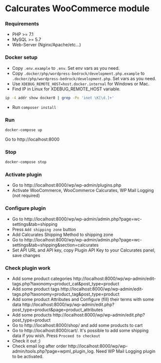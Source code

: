# Calcurates WooCommerce module

### Requirements

- PHP >= 7.1
- MySQL >= 5.7
- Web-Server (Nginx/Apache/etc...)

### Docker setup

- Copy `.env.example` to `.env`. Set env vars as you need.
- Copy `.docker/php/wordpress-bedrock/development.php.example` to `.docker/php/wordpress-bedrock/development.php`. Set vars as you need.
- Use `XDEBUG_REMOTE_HOST=host.docker.internal` for Windows or Mac.
- Find IP in Linux for XDEBUG_REMOTE_HOST variable.

```bash
ip -4 addr show docker0 | grep -Po 'inet \K[\d.]+'
```

- Run `composer install`

### Run

```bash
docker-compose up
```

Go to http://localhost:8000

### Stop

```bash
docker-compose stop
```

### Activate plugin

- Go to http://localhost:8000/wp/wp-admin/plugins.php
- Activate WooCommerce, WooCommerce Calcurates, WP Mail Logging (not required)

### Configure plugin

- Go to http://localhost:8000/wp/wp-admin/admin.php?page=wc-settings&tab=shipping
- Press `Add shipping zone` button
- Add Calcurates Shipping Method to shipping zone
- Go to http://localhost:8000/wp/wp-admin/admin.php?page=wc-settings&tab=shipping&section=calcurates
- Set API URL and API key, copy Plugin API Key to your Calcurates panel, save changes

### Check plugin work

- Add some product categories http://localhost:8000/wp/wp-admin/edit-tags.php?taxonomy=product_cat&post_type=product
- Add some product tags http://localhost:8000/wp/wp-admin/edit-tags.php?taxonomy=product_tag&post_type=product
- Add some product Attributes and Configure (fill) their terms with some data http://localhost:8000/wp/wp-admin/edit.php?post_type=product&page=product_attributes
- Add some products http://localhost:8000/wp/wp-admin/edit.php?post_type=product
- Go to http://localhost:8000/shop/ and add some products to cart
- Go to http://localhost:8000/cart/. It's possible to add some shipping data if you wish. Press `Proceed to checkout`
- Check it out ;)
- Check email log after order http://localhost:8000/wp/wp-admin/tools.php?page=wpml_plugin_log. Need WP Mail Logging plugin to be activated.
